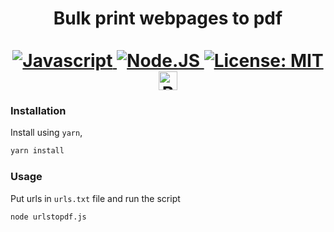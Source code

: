 <p>
  <div align="center">
  <h1>
    Bulk print webpages to pdf<br /> <br />
    <a href="https://github.com/skyme5/puppeteer-bulk-print">
      <img
        src="https://img.shields.io/badge/JavaScript-323330?style=for-the-badge&logo=javascript&logoColor=F7DF1E"
        alt="Javascript"
      />
    </a>
    <a href="https://github.com/skyme5/puppeteer-bulk-print">
      <img
        src="https://img.shields.io/badge/Node.js-339933?style=for-the-badge&logo=nodedotjs&logoColor=white"
        alt="Node.JS"
      />
    </a>
    <a href="https://opensource.org/licenses/MIT">
      <img
        src="https://img.shields.io/github/license/skyme5/puppeteer-bulk-print?color=blue&style=for-the-badge"
        alt="License: MIT"
      />
    </a>
    <a href="https://buymeacoffee.com/skyme5" target="_blank"><img src="https://www.buymeacoffee.com/assets/img/custom_images/orange_img.png" alt="Buy Me A Coffee" style="height: 30px !important;width: auto !important;" ></a>
  </h1>
  </div>
</p>

### Installation

Install using `yarn`,

```bash
yarn install
```

### Usage

Put urls in `urls.txt` file and run the script

```text
node urlstopdf.js
```
